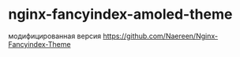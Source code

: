 # nginx-fancyindex-amoled-theme
модифицированная версия https://github.com/Naereen/Nginx-Fancyindex-Theme
